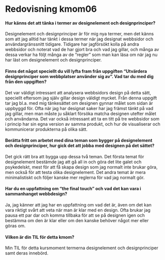 ---
---
Redovisning kmom06
=========================

#### Hur känns det att tänka i termer av designelement och designprinciper?

Designelement och designprinciper är för mig nya termer, men det känns som att jag alltid har tänkt i dessa termer när jag designat webbsidor och användargränssnitt tidigare. Tidigare har jagförsökt kolla på andra webbsidor och noterat vad de har gjort bra och vad jag gillar, och många av dessa verkar ha följt många av de “regler” som man kan läsa om när jag nu har läst om designelement och designprinciper.

#### Finns det något speciellt du vill lyfta fram från uppgiften “Utvärdera designprinciper som webbplatser använder sig av”. Vad tar du med dig från den uppgiften?

Det var väldigt intressant att analysera webbsidors design på detta sätt, speciellt eftersom jag själv gillar design väldigt mycket. Från denna uppgift tar jag bl.a. med mig tänkesättet om designen gynnar målet som sidan är uppbyggd för. Ofta när jag har designat saker har jag främst tänkt på vad jag gillar, men man måste ju såklart försöka matcha designen utefter målet och användarna. Det var också intressant att ta en titt på tre webbsidor som i princip har sin egna version av samma produkt, och hur de visualiserar och kommunicerar produkterna på olika sätt.

#### Berätta fritt om arbetet med dina teman som bygger på designelement och designprinciper, hur gick det att jobba med designen på det sättet?

Det gick rätt bra att bygga upp dessa två teman. Det första temat för designelement bestämde jag att gå all in och göra det lite galet och psykedelskt, mest för att få skapa design som jag normalt inte brukar göra, men också för att testa olika designelement. Det andra temat är mera minimalistiskt och följer kanske mer reglerna för vad jag normalt gör.

#### Har du en uppfattning om “the final touch” och vad det kan vara i sammanhanget webbdesign?

Ja, jag känner att jag har en uppfattning om vad det är, även om det kan vara riktigt svårt att veta när man är klar med en design. Ofta brukar jag pausa ett par dar och komma tillbaka för att se på designen igen och bestämma om den är klar eller om den kanske behöver något mer eller göras om.

#### Vilken är din TIL för detta kmom?

Min TIL för detta kursmoment termerna designelement och designprinciper samt deras innebörd.

